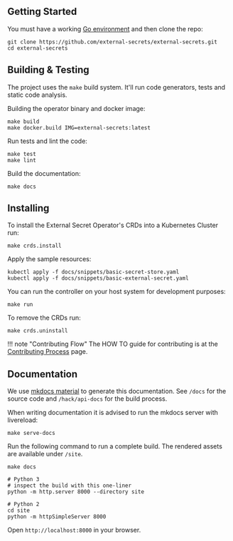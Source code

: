 ## Getting Started

You must have a working [Go environment](https://golang.org/doc/install) and
then clone the repo:

```shell
git clone https://github.com/external-secrets/external-secrets.git
cd external-secrets
```

## Building & Testing

The project uses the `make` build system. It'll run code generators, tests and
static code analysis.

Building the operator binary and docker image:

```shell
make build
make docker.build IMG=external-secrets:latest
```

Run tests and lint the code:
```shell
make test
make lint
```

Build the documentation:
```shell
make docs
```

## Installing

To install the External Secret Operator's CRDs into a Kubernetes Cluster run:

```shell
make crds.install
```

Apply the sample resources:
```shell
kubectl apply -f docs/snippets/basic-secret-store.yaml
kubectl apply -f docs/snippets/basic-external-secret.yaml
```

You can run the controller on your host system for development purposes:

```shell
make run
```

To remove the CRDs run:

```shell
make crds.uninstall
```

!!! note "Contributing Flow"
    The HOW TO guide for contributing is at the [Contributing Process](contributing-process.md) page.


## Documentation

We use [mkdocs material](https://squidfunk.github.io/mkdocs-material/) to generate this
documentation. See `/docs` for the source code and `/hack/api-docs` for the build process.

When writing documentation it is advised to run the mkdocs server with livereload:

```shell
make serve-docs
```

Run the following command to run a complete build. The rendered assets are available under `/site`.

```shell
make docs

# Python 3
# inspect the build with this one-liner
python -m http.server 8000 --directory site

# Python 2
cd site
python -m httpSimpleServer 8000
```

Open `http://localhost:8000` in your browser.
